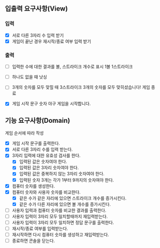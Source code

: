 ## 입출력 요구사항(View)

### 입력

- [x] 서로 다른 3자리 수 입력 받기
- [x] 게임이 끝난 경우 재시작/종료 여부 입력 받기

### 출력

- [ ] 입력한 수에 대한 결과를 볼, 스트라이크 개수로 표시
      1볼 1스트라이크

- [ ] 하나도 없을 때 
      낫싱

- [ ] 3개의 숫자를 모두 맞힐 때
      3스트라이크
      3개의 숫자를 모두 맞히셨습니다! 게임 종료

- [x] 게임 시작 문구
      숫자 야구 게임을 시작합니다.

## 기능 요구사항(Domain)

게임 순서에 따라 작성

- [x] 게임 시작 문구를 출력한다.                        
- [x] 서로 다른 3자리 수를 입력 받는다.
- [x] 3자리 입력에 대한 유효성 검사를 한다.
  - [x] 입력된 값은 숫자여야 한다.
  - [x] 입력된 값은 3자리 숫자여야 한다.
  - [x] 입력된 값은 중복하지 않는 3자리 숫자여야 한다.
  - [x] 입력된 숫자 3개는 각가 1부터 9까지의 숫자여야 한다.
- [x] 컴퓨터 숫자를 생성한다.
- [x] 컴퓨터 숫자와 사용자 숫자를 비교한다.
  - [x] 같은 수가 같은 자리에 있으면 스트라이크 개수를 증가시킨다.
  - [x] 같은 수가 다른 자리에 있으면 볼 개수를 증가시킨다.
- [ ] 사용자 입력과 컴퓨터 숫자를 비교한 결과를 출력한다.
- [ ] 사용자 입력이 3자리 모두 일치할때까지 재입력받는다.
- [ ] 사용자 입력이 3자리 모두 일치하면 정답 문구를 출력한다.
- [ ] 재시작/종료 여부를 입력받는다.
- [ ] 재시작하면 다시 컴퓨터 숫자를 생성하고 재입력받는다.
- [ ] 종료하면 콘솔을 닫는다.
